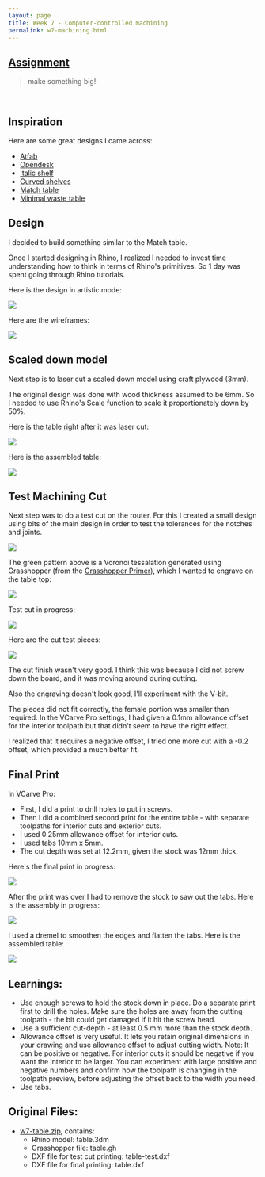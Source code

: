 ```yaml
---
layout: page
title: Week 7 - Computer-controlled machining
permalink: w7-machining.html
---
```


## [Assignment](http://academy.cba.mit.edu/classes/computer_machining/index.html)

> make something big!!   

&nbsp;

## Inspiration

Here are some great designs I came across:
 
* [Atfab](http://atfab.co/cnc-furniture/)
* [Opendesk](https://www.opendesk.cc/designs)
* [Italic shelf](http://www.ronen-kadushin.com/index.php/open-design/italic-shelf/)
* [Curved shelves](http://www.pedroterralab.com/open-source-furniture/)
* [Match table](http://supershape.org/Produktside_8.html)
* [Minimal waste table](http://design-milk.com/plus-table-by-fraaiheid/?utm_source=feedburner&utm_campaign=Feed:+design-milk+(Design+Milk))

## Design

I decided to build something similar to the Match table. 

Once I started designing in Rhino, I realized I needed to invest time understanding how to think in terms of Rhino's primitives. So
1 day was spent going through Rhino tutorials.

Here is the design in artistic mode:

<img src="images/w7-table-rhino-render.jpg"/>

Here are the wireframes:

<img src="images/w7-table-rhino-wireframe.jpg"/>

## Scaled down model

Next step is to laser cut a scaled down model using craft plywood (3mm). 

The original design was done with wood thickness assumed to be 6mm. So I needed to use Rhino's Scale function to scale 
it proportionately down by 50%.

Here is the table right after it was laser cut: 

<img src="images/w7-table-laser-cut.jpg"/>

Here is the assembled table:

<img src="images/w7-table-scaled-down.jpg"/>


## Test Machining Cut

Next step was to do a test cut on the router. For this I created a small design using bits of the main design in order to test
the tolerances for the notches and joints.

<img src="images/w7-table-test-design.jpg"/>

The green pattern above is a Voronoi tessalation generated using Grasshopper 
(from the [Grasshopper Primer](http://www.grasshopper3d.com/profiles/blogs/third-edition-of-the-grasshopper-primer-foundations-released)), 
which I wanted to engrave on the table top:

<img src="images/w7-table-tessalation.jpg"/>

Test cut in progress:

<img src="images/w7-table-test-in-progress.jpg"/>

Here are the cut test pieces:

<img src="images/w7-table-test-output.jpg"/>

The cut finish wasn't very good. I think this was because I did not screw down the board, and it was moving around during cutting.

Also the engraving doesn't look good, I'll experiment with the V-bit. 

The pieces did not fit correctly, the female portion was smaller than required. In the VCarve Pro settings, I had given a 
0.1mm allowance offset for the interior toolpath but that didn't seem to have the right effect. 
 
I realized that it requires a negative offset, I tried one more cut with a -0.2 offset, which provided a much better fit. 


## Final Print

In VCarve Pro: 

* First, I did a print to drill holes to put in screws. 
* Then I did a combined second print for the entire table - with separate toolpaths for interior cuts and exterior cuts.
* I used 0.25mm allowance offset for interior cuts.
* I used tabs 10mm x 5mm.
* The cut depth was set at 12.2mm, given the stock was 12mm thick.

Here's the final print in progress: 

<img src="images/w7-table-final-print.jpg"/>

After the print was over I had to remove the stock to saw out the tabs. Here is the assembly in progress:

<img src="images/w7-table-assembly.jpg"/>

I used a dremel to smoothen the edges and flatten the tabs. Here is the assembled table:

<img src="images/w7-table-assembled.jpg"/>

## Learnings:

* Use enough screws to hold the stock down in place. Do a separate print first to drill the holes. Make sure the holes are 
    away from the cutting toolpath - the bit could get damaged if it hit the screw head. 
* Use a sufficient cut-depth - at least 0.5 mm more than the stock depth.
* Allowance offset is very useful. It lets you retain original dimensions in your drawing and use allowance offset to adjust 
    cutting width. Note: It can be positive or negative. For interior cuts it should be negative if you want the interior to be larger.
    You can experiment with large positive and negative numbers and confirm how the toolpath is changing in the toolpath preview, before
    adjusting the offset back to the width you need.
* Use tabs.

## Original Files:

* [w7-table.zip](files/w7-table.zip), contains:
    * Rhino model: table.3dm
    * Grasshopper file: table.gh
    * DXF file for test cut printing: table-test.dxf
    * DXF file for final printing: table.dxf

